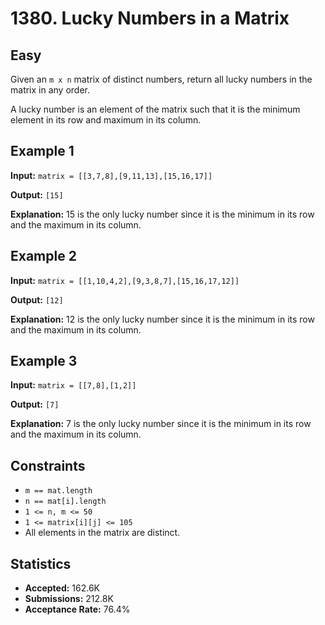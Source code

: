 # 1380. Lucky Numbers in a Matrix

## Easy

Given an `m x n` matrix of distinct numbers, return all lucky numbers in the matrix in any order.

A lucky number is an element of the matrix such that it is the minimum element in its row and maximum in its column.

## Example 1

**Input:**
`matrix = [[3,7,8],[9,11,13],[15,16,17]]`

**Output:**
`[15]`

**Explanation:** 15 is the only lucky number since it is the minimum in its row and the maximum in its column.

## Example 2

**Input:**
`matrix = [[1,10,4,2],[9,3,8,7],[15,16,17,12]]`

**Output:**
`[12]`

**Explanation:** 12 is the only lucky number since it is the minimum in its row and the maximum in its column.

## Example 3

**Input:**
`matrix = [[7,8],[1,2]]`

**Output:**
`[7]`

**Explanation:** 7 is the only lucky number since it is the minimum in its row and the maximum in its column.

## Constraints

- `m == mat.length`
- `n == mat[i].length`
- `1 <= n, m <= 50`
- `1 <= matrix[i][j] <= 105`
- All elements in the matrix are distinct.

## Statistics

- **Accepted:** 162.6K
- **Submissions:** 212.8K
- **Acceptance Rate:** 76.4%